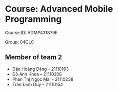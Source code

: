 # Course: Advanced Mobile Programming 
Course ID: ADMP431879E

Group: 04CLC

## Member of team 2

- Đào Hoàng Đăng - 21110163
- Đỗ Anh Khoa – 21110208 
- Phan Thị Ngọc Mai - 21110238
- Trần Đình Duy - 21110154
